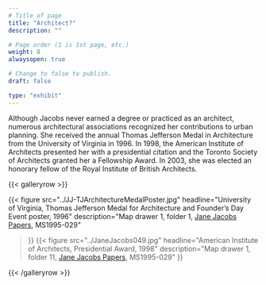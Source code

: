 ```yaml
---
# Title of page
title: "Architect?"
description: ""

# Page order (1 is 1st page, etc.)
weight: 8
alwaysopen: true

# Change to false to publish.
draft: false

type: "exhibit"
---
```

Although Jacobs never earned a degree or practiced as an architect, numerous architectural associations recognized her contributions to urban planning. She received the annual Thomas Jefferson Medal in Architecture from the University of Virginia in 1996. In 1998, the American Institute of Architects presented her with a presidential citation and the Toronto Society of Architects granted her a Fellowship Award. In 2003, she was elected an honorary fellow of the Royal Institute of British Architects.

{{< galleryrow >}}

{{< figure src="../JJ-TJArchitectureMedalPoster.jpg"
           headline="University of Virginia, Thomas Jefferson Medal for Architecture and Founder’s Day Event poster, 1996"
           description="Map drawer 1, folder 1, [Jane Jacobs Papers](https://bc-primo.hosted.exlibrisgroup.com/permalink/f/1jdnfk3/ALMA-BC21352764790001021), MS1995-029"
>}}
{{< figure src="../JaneJacobs049.jpg"
          headline="American Institute of Architects, Presidential Award, 1998"
           description="Map drawer 1, folder 11, [Jane Jacobs Papers](https://bc-primo.hosted.exlibrisgroup.com/permalink/f/1jdnfk3/ALMA-BC21352764790001021), MS1995-029"
>}}

{{< /galleryrow >}}
